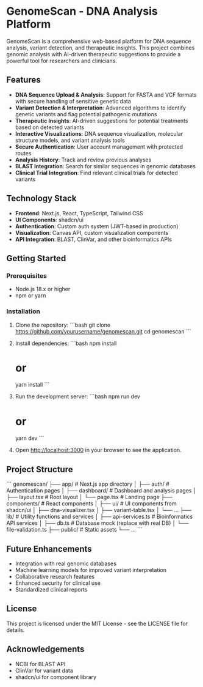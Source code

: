 # GenomeScan - DNA Analysis Platform

GenomeScan is a comprehensive web-based platform for DNA sequence analysis, variant detection, and therapeutic insights. This project combines genomic analysis with AI-driven therapeutic suggestions to provide a powerful tool for researchers and clinicians.

## Features

- **DNA Sequence Upload & Analysis**: Support for FASTA and VCF formats with secure handling of sensitive genetic data
- **Variant Detection & Interpretation**: Advanced algorithms to identify genetic variants and flag potential pathogenic mutations
- **Therapeutic Insights**: AI-driven suggestions for potential treatments based on detected variants
- **Interactive Visualizations**: DNA sequence visualization, molecular structure models, and variant analysis tools
- **Secure Authentication**: User account management with protected routes
- **Analysis History**: Track and review previous analyses
- **BLAST Integration**: Search for similar sequences in genomic databases
- **Clinical Trial Integration**: Find relevant clinical trials for detected variants

## Technology Stack

- **Frontend**: Next.js, React, TypeScript, Tailwind CSS
- **UI Components**: shadcn/ui
- **Authentication**: Custom auth system (JWT-based in production)
- **Visualization**: Canvas API, custom visualization components
- **API Integration**: BLAST, ClinVar, and other bioinformatics APIs

## Getting Started

### Prerequisites

- Node.js 18.x or higher
- npm or yarn

### Installation

1. Clone the repository:
   \`\`\`bash
   git clone https://github.com/yourusername/genomescan.git
   cd genomescan
   \`\`\`

2. Install dependencies:
   \`\`\`bash
   npm install
   # or
   yarn install
   \`\`\`

3. Run the development server:
   \`\`\`bash
   npm run dev
   # or
   yarn dev
   \`\`\`

4. Open [http://localhost:3000](http://localhost:3000) in your browser to see the application.

## Project Structure

\`\`\`
genomescan/
├── app/                  # Next.js app directory
│   ├── auth/             # Authentication pages
│   ├── dashboard/        # Dashboard and analysis pages
│   ├── layout.tsx        # Root layout
│   └── page.tsx          # Landing page
├── components/           # React components
│   ├── ui/               # UI components from shadcn/ui
│   ├── dna-visualizer.tsx
│   ├── variant-table.tsx
│   └── ...
├── lib/                  # Utility functions and services
│   ├── api-services.ts   # Bioinformatics API services
│   ├── db.ts             # Database mock (replace with real DB)
│   └── file-validation.ts
├── public/               # Static assets
└── ...
\`\`\`

## Future Enhancements

- Integration with real genomic databases
- Machine learning models for improved variant interpretation
- Collaborative research features
- Enhanced security for clinical use
- Standardized clinical reports

## License

This project is licensed under the MIT License - see the LICENSE file for details.

## Acknowledgements

- NCBI for BLAST API
- ClinVar for variant data
- shadcn/ui for component library
